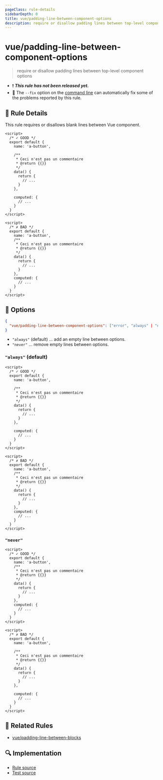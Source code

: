 ```yaml
---
pageClass: rule-details
sidebarDepth: 0
title: vue/padding-line-between-component-options
description: require or disallow padding lines between top-level component options
---
```

# vue/padding-line-between-component-options

> require or disallow padding lines between top-level component options

- :exclamation: <badge text="This rule has not been released yet." vertical="middle" type="error"> ***This rule has not been released yet.*** </badge>
- :wrench: The `--fix` option on the [command line](https://eslint.org/docs/user-guide/command-line-interface#fixing-problems) can automatically fix some of the problems reported by this rule.

## :book: Rule Details

This rule requires or disallows blank lines between Vue component.

<eslint-code-block fix :rules="{'vue/padding-line-between-component-options': ['error']}">

```vue
<script>
  /* ✓ GOOD */
  export default {
    name: 'a-button',

    /**
     * Ceci n'est pas un commentaire
     * @return {{}}
     */
    data() {
      return {
        // ...
      }
    },
    
    computed: {
      // ...
    }
  }
</script>
```

</eslint-code-block>

<eslint-code-block fix :rules="{'vue/padding-line-between-component-options': ['error']}">

```vue
<script>
  /* ✗ BAD */
  export default {
    name: 'a-button',
    /**
     * Ceci n'est pas un commentaire
     * @return {{}}
     */
    data() {
      return {
        // ...
      }
    },
    computed: {
      // ...
    }
  }
</script>
```

</eslint-code-block>

## :wrench: Options

```json
{
  "vue/padding-line-between-component-options": ["error", "always" | "never"]
}
```

- `"always"` (default) ... add an empty line between options.
- `"never"` ... remove empty lines between options.

### `"always"` (default)

<eslint-code-block fix :rules="{'vue/padding-line-between-component-options': ['error']}">

```vue
<script>
  /* ✓ GOOD */
  export default {
    name: 'a-button',

    /**
     * Ceci n'est pas un commentaire
     * @return {{}}
     */
    data() {
      return {
        // ...
      }
    },

    computed: {
      // ...
    }
  }
</script>
```

</eslint-code-block>

<eslint-code-block fix :rules="{'vue/padding-line-between-component-options': ['error']}">

```vue
<script>
  /* ✗ BAD */
  export default {
    name: 'a-button',
    /**
     * Ceci n'est pas un commentaire
     * @return {{}}
     */
    data() {
      return {
        // ...
      }
    },
    computed: {
      // ...
    }
  }
</script>
```

</eslint-code-block>

### `"never"`

<eslint-code-block fix :rules="{'vue/padding-line-between-component-options': ['error', 'never']}">

```vue
<script>
  /* ✓ GOOD */
  export default {
    name: 'a-button',
    /**
     * Ceci n'est pas un commentaire
     * @return {{}}
     */
    data() {
      return {
        // ...
      }
    },
    computed: {
      // ...
    }
  }
</script>
```

</eslint-code-block>

<eslint-code-block fix :rules="{'vue/padding-line-between-component-options': ['error', 'never']}">

```vue
<script>
  /* ✗ BAD */
  export default {
    name: 'a-button',
    
    /**
     * Ceci n'est pas un commentaire
     * @return {{}}
     */
    data() {
      return {
        // ...
      }
    },

    computed: {
      // ...
    }
  }
</script>
```

</eslint-code-block>

## :couple: Related Rules

- [vue/padding-line-between-blocks](./padding-line-between-blocks.md)

## :mag: Implementation

- [Rule source](https://github.com/vuejs/eslint-plugin-vue/blob/master/lib/rules/padding-line-between-component-options.js)
- [Test source](https://github.com/vuejs/eslint-plugin-vue/blob/master/tests/lib/rules/padding-line-between-component-options.js)
